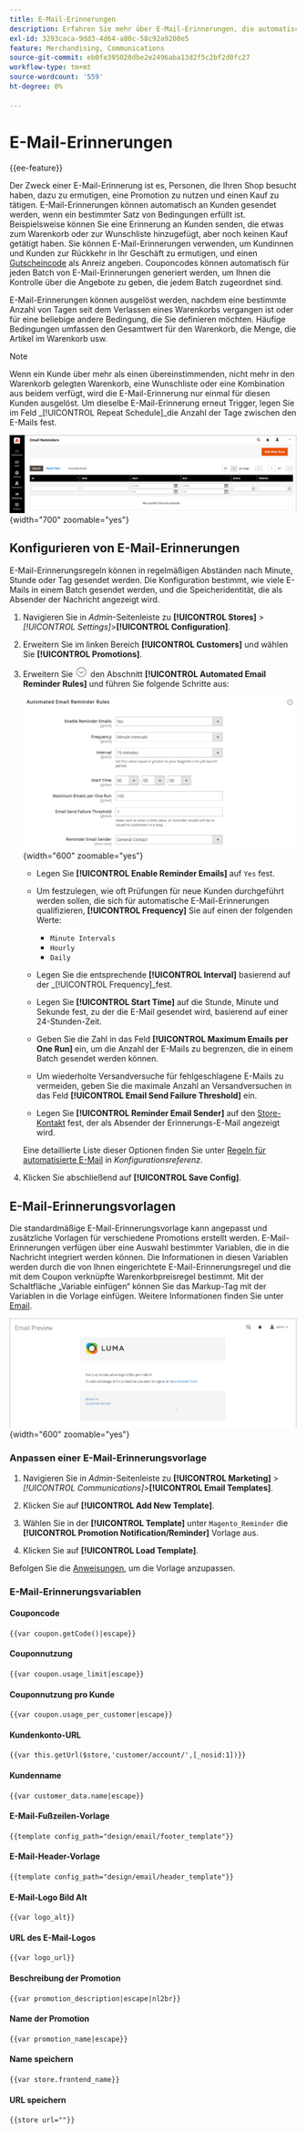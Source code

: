 ```yaml
---
title: E-Mail-Erinnerungen
description: Erfahren Sie mehr über E-Mail-Erinnerungen, die automatisch an Kunden gesendet werden können, wenn ein bestimmter Satz von Bedingungen erfüllt ist.
exl-id: 3293caca-9dd3-4d64-a80c-58c92a9208e5
feature: Merchandising, Communications
source-git-commit: eb0fe395020dbe2e2496aba13d2f5c2bf2d0fc27
workflow-type: tm+mt
source-wordcount: '559'
ht-degree: 0%

---
```


# E-Mail-Erinnerungen

{{ee-feature}}

Der Zweck einer E-Mail-Erinnerung ist es, Personen, die Ihren Shop besucht haben, dazu zu ermutigen, eine Promotion zu nutzen und einen Kauf zu tätigen. E-Mail-Erinnerungen können automatisch an Kunden gesendet werden, wenn ein bestimmter Satz von Bedingungen erfüllt ist. Beispielsweise können Sie eine Erinnerung an Kunden senden, die etwas zum Warenkorb oder zur Wunschliste hinzugefügt, aber noch keinen Kauf getätigt haben. Sie können E-Mail-Erinnerungen verwenden, um Kundinnen und Kunden zur Rückkehr in Ihr Geschäft zu ermutigen, und einen [Gutscheincode](price-rules-cart-coupon.md) als Anreiz angeben. Couponcodes können automatisch für jeden Batch von E-Mail-Erinnerungen generiert werden, um Ihnen die Kontrolle über die Angebote zu geben, die jedem Batch zugeordnet sind.

E-Mail-Erinnerungen können ausgelöst werden, nachdem eine bestimmte Anzahl von Tagen seit dem Verlassen eines Warenkorbs vergangen ist oder für eine beliebige andere Bedingung, die Sie definieren möchten. Häufige Bedingungen umfassen den Gesamtwert für den Warenkorb, die Menge, die Artikel im Warenkorb usw.

>[!NOTE]
>
>Wenn ein Kunde über mehr als einen übereinstimmenden, nicht mehr in den Warenkorb gelegten Warenkorb, eine Wunschliste oder eine Kombination aus beidem verfügt, wird die E-Mail-Erinnerung nur einmal für diesen Kunden ausgelöst. Um dieselbe E-Mail-Erinnerung erneut Trigger, legen Sie im Feld _[!UICONTROL Repeat Schedule]_die Anzahl der Tage zwischen den E-Mails fest.

![E-Mail-Erinnerungen](./assets/email-reminders.png){width="700" zoomable="yes"}

## Konfigurieren von E-Mail-Erinnerungen

E-Mail-Erinnerungsregeln können in regelmäßigen Abständen nach Minute, Stunde oder Tag gesendet werden. Die Konfiguration bestimmt, wie viele E-Mails in einem Batch gesendet werden, und die Speicheridentität, die als Absender der Nachricht angezeigt wird.

1. Navigieren Sie in _Admin_-Seitenleiste zu **[!UICONTROL Stores]** > _[!UICONTROL Settings]_>**[!UICONTROL Configuration]**.

1. Erweitern Sie im linken Bereich **[!UICONTROL Customers]** und wählen Sie **[!UICONTROL Promotions]**.

1. Erweitern Sie ![Erweiterungsauswahl](../assets/icon-display-expand.png) den Abschnitt **[!UICONTROL Automated Email Reminder Rules]** und führen Sie folgende Schritte aus:

   ![Kundenkonfiguration - Regeln für automatische E-Mail-Erinnerungen](../configuration-reference/customers/assets/promotions-automated-email-reminder-rules.png){width="600" zoomable="yes"}

   - Legen Sie **[!UICONTROL Enable Reminder Emails]** auf `Yes` fest.

   - Um festzulegen, wie oft Prüfungen für neue Kunden durchgeführt werden sollen, die sich für automatische E-Mail-Erinnerungen qualifizieren, **[!UICONTROL Frequency]** Sie auf einen der folgenden Werte:

      - `Minute Intervals`
      - `Hourly`
      - `Daily`

   - Legen Sie die entsprechende **[!UICONTROL Interval]** basierend auf der _[!UICONTROL Frequency]_fest.

   - Legen Sie **[!UICONTROL Start Time]** auf die Stunde, Minute und Sekunde fest, zu der die E-Mail gesendet wird, basierend auf einer 24-Stunden-Zeit.

   - Geben Sie die Zahl in das Feld **[!UICONTROL Maximum Emails per One Run]** ein, um die Anzahl der E-Mails zu begrenzen, die in einem Batch gesendet werden können.

   - Um wiederholte Versandversuche für fehlgeschlagene E-Mails zu vermeiden, geben Sie die maximale Anzahl an Versandversuchen in das Feld **[!UICONTROL Email Send Failure Threshold]** ein.

   - Legen Sie **[!UICONTROL Reminder Email Sender]** auf den [Store-Kontakt](../getting-started/store-details.md#store-email-addresses) fest, der als Absender der Erinnerungs-E-Mail angezeigt wird.

   Eine detaillierte Liste dieser Optionen finden Sie unter [Regeln für automatisierte E-Mail](../configuration-reference/customers/promotions.md#automated-email-reminder-rules) in _Konfigurationsreferenz_.

1. Klicken Sie abschließend auf **[!UICONTROL Save Config]**.

## E-Mail-Erinnerungsvorlagen

Die standardmäßige E-Mail-Erinnerungsvorlage kann angepasst und zusätzliche Vorlagen für verschiedene Promotions erstellt werden. E-Mail-Erinnerungen verfügen über eine Auswahl bestimmter Variablen, die in die Nachricht integriert werden können. Die Informationen in diesen Variablen werden durch die von Ihnen eingerichtete E-Mail-Erinnerungsregel und die mit dem Coupon verknüpfte Warenkorbpreisregel bestimmt. Mit der Schaltfläche „Variable einfügen“ können Sie das Markup-Tag mit der Variablen in die Vorlage einfügen. Weitere Informationen finden Sie unter [Email](../systems/email-templates.md).

![E-Mail-Erinnerungsvorschau](./assets/email-reminder-preview-promotion-template.png){width="600" zoomable="yes"}

### Anpassen einer E-Mail-Erinnerungsvorlage

1. Navigieren Sie in _Admin_-Seitenleiste zu **[!UICONTROL Marketing]** > _[!UICONTROL Communications]_>**[!UICONTROL Email Templates]**.

1. Klicken Sie auf **[!UICONTROL Add New Template]**.

1. Wählen Sie in der **[!UICONTROL Template]** unter `Magento_Reminder` die **[!UICONTROL Promotion Notification/Reminder]** Vorlage aus.

1. Klicken Sie auf **[!UICONTROL Load Template]**.

Befolgen Sie die [Anweisungen](../systems/email-template-custom.md), um die Vorlage anzupassen.

### E-Mail-Erinnerungsvariablen

#### Couponcode

```
{{var coupon.getCode()|escape}}
```

#### Couponnutzung

```
{{var coupon.usage_limit|escape}}
```

#### Couponnutzung pro Kunde

```
{{var coupon.usage_per_customer|escape}}
```

#### Kundenkonto-URL

```
{{var this.getUrl($store,'customer/account/',[_nosid:1])}}
```

#### Kundenname

```
{{var customer_data.name|escape}}
```

#### E-Mail-Fußzeilen-Vorlage

```
{{template config_path="design/email/footer_template"}}
```

#### E-Mail-Header-Vorlage

```
{{template config_path="design/email/header_template"}}
```

#### E-Mail-Logo Bild Alt

```
{{var logo_alt}}
```

#### URL des E-Mail-Logos

```
{{var logo_url}}
```

#### Beschreibung der Promotion

```
{{var promotion_description|escape|nl2br}}
```

#### Name der Promotion

```
{{var promotion_name|escape}}
```

#### Name speichern

```
{{var store.frontend_name}}
```

#### URL speichern

```
{{store url=""}}
```
